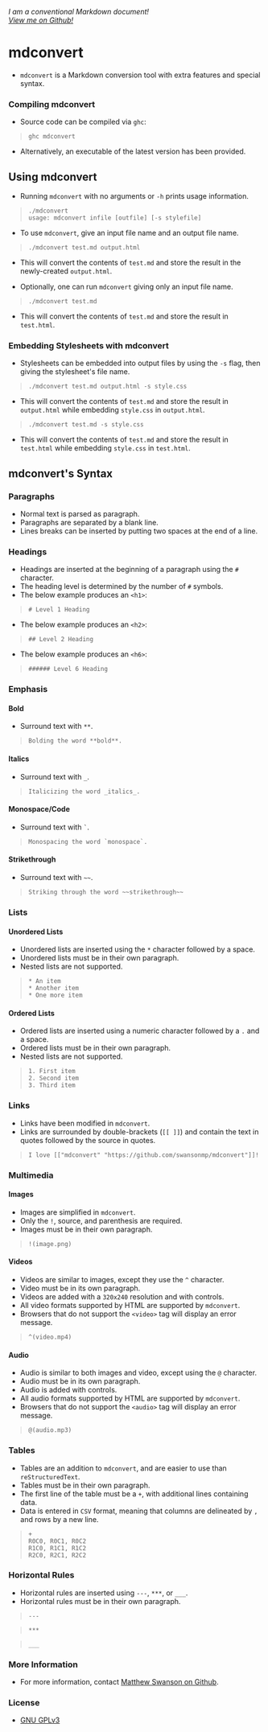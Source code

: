 _I am a conventional Markdown document!_  
_[View me on Github!](https://github.com/swansonmp/mdconvert)_

# mdconvert

* `mdconvert` is a Markdown conversion tool
with extra features and special syntax.

### Compiling mdconvert

* Source code can be compiled via `ghc`:

> `ghc mdconvert`

* Alternatively, an executable of the latest version
has been provided.

## Using mdconvert

* Running `mdconvert` with no arguments or `-h` prints usage information.

> `./mdconvert`<br>
> `usage: mdconvert infile [outfile] [-s stylefile]`

* To use `mdconvert`, give
an input file name and an output file name.

> `./mdconvert test.md output.html`

* This will convert the contents of `test.md` and store
the result in the newly-created `output.html`.

* Optionally, one can run `mdconvert` giving only an input file name.

> `./mdconvert test.md`

* This will convert the contents of `test.md` and store the
result in `test.html`.

### Embedding Stylesheets with mdconvert

* Stylesheets can be embedded into output files by using the `-s` flag,
then giving the stylesheet's file name.

> `./mdconvert test.md output.html -s style.css`

* This will convert the contents of `test.md` and store the result in `output.html`
while embedding `style.css` in `output.html`.

> `./mdconvert test.md -s style.css`

* This will convert the contents of `test.md` and store the result in `test.html`
while embedding `style.css` in `test.html`.

## mdconvert's Syntax

### Paragraphs

* Normal text is parsed as paragraph.
* Paragraphs are separated by a blank line.
* Lines breaks can be inserted by putting two spaces
at the end of a line.

### Headings 

* Headings are inserted at the beginning of a paragraph using the `#` character.
* The heading level is determined by the number of `#` symbols.
* The below example produces an `<h1>`:

> `# Level 1 Heading`

* The below example produces an `<h2>`:

> `## Level 2 Heading`

* The below example produces an `<h6>`:

> `###### Level 6 Heading`

### Emphasis

#### Bold

* Surround text with `**`.

> `Bolding the word **bold**.`

#### Italics

* Surround text with `_`.

> `Italicizing the word _italics_.`

#### Monospace/Code

* Surround text with `` ` ``.

> ``Monospacing the word `monospace`.``

#### Strikethrough

* Surround text with `~~`.

> `Striking through the word ~~strikethrough~~`

### Lists

#### Unordered Lists

* Unordered lists are inserted using the `*` character
followed by a space.
* Unordered lists must be in their own paragraph.
* Nested lists are not supported.

> `* An item`<br>
> `* Another item`<br>
> `* One more item`

#### Ordered Lists

* Ordered lists are inserted using a numeric character
followed by a `.` and a space.
* Ordered lists must be in their own paragraph.
* Nested lists are not supported.

> `1. First item`<br>
> `2. Second item`<br>
> `3. Third item`

### Links

* Links have been modified in `mdconvert`.
* Links are surrounded by double-brackets (`[[ ]]`)
and contain the text in quotes followed by the source in quotes.

> `I love [["mdconvert" "https://github.com/swansonmp/mdconvert"]]!`

### Multimedia

#### Images

* Images are simplified in `mdconvert`.
* Only the `!`, source, and parenthesis are required.
* Images must be in their own paragraph.

> `!(image.png)`

#### Videos

* Videos are similar to images, except they use the `^` character.
* Video must be in its own paragraph.
* Videos are added with a `320x240` resolution and with controls.
* All video formats supported by HTML are supported by `mdconvert`.
* Browsers that do not support the `<video>` tag will display an error message.

> `^(video.mp4)`

#### Audio

* Audio is similar to both images and video, except using the `@` character.
* Audio must be in its own paragraph.
* Audio is added with controls.
* All audio formats supported by HTML are supported by `mdconvert`.
* Browsers that do not support the `<audio>` tag will display an error message.

> `@(audio.mp3)`

### Tables

* Tables are an addition to `mdconvert`,
and are easier to use than `reStructuredText`.
* Tables must be in their own paragraph.
* The first line of the table must be a `+`,
with additional lines containing data.
* Data is entered in `CSV` format, meaning that columns
are delineated by `,` and rows by a new line.

> `+`<br>
> `R0C0, R0C1, R0C2`<br>
> `R1C0, R1C1, R1C2`<br>
> `R2C0, R2C1, R2C2`

### Horizontal Rules

* Horizontal rules are inserted using `---`, `***`, or `___`.
* Horizontal rules must be in their own paragraph.

> `---`

> `***`

> `___`

### More Information

* For more information, contact [Matthew Swanson on Github](https://github.com/swansonmp).

### License

* [GNU GPLv3](https://www.gnu.org/licenses/gpl-3.0.en.html)

